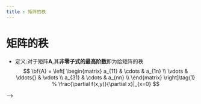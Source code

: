 ```yaml
---
title : 矩阵的秩
---
```

# 矩阵的秩

- 定义:对于矩阵**A**,其**非零子式的最高阶数**即为给矩阵的秩
$$
\bf{A} = \left[
\begin{matrix}
a_{11} & \cdots & a_{1n} \\
\vdots & \ddots{} & \vdots \\
a_{31} & \cdots & a_{nn} \\
\end{matrix} \right]\tag{1}
% \frac{\partial f(x,y)}{\partial x}|_{x=0}
$$
<!-- $$\left. \frac{ {\rm d}u}{ {\rm d}x} \right| _{x=0}$$ -->


<!-- <!-- <style>
h1,h2,h3,p,li { color: #999 !important; }
body { background-color : #263238 !important;}
</style> --> -->